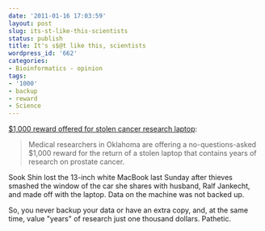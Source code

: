 ```yaml
---
date: '2011-01-16 17:03:59'
layout: post
slug: its-st-like-this-scientists
status: publish
title: It's s$@t like this, scientists
wordpress_id: '662'
categories:
- Bioinformatics - opinion
tags:
- '1000'
- backup
- reward
- Science
---
```


[$1,000 reward offered for stolen cancer research laptop](http://www.theregister.co.uk/2011/01/14/stolen_cancer_research_laptop_reward/):




> Medical researchers in Oklahoma are offering a no-questions-asked $1,000 reward for the return of a stolen laptop that contains years of research on prostate cancer.

Sook Shin lost the 13-inch white MacBook last Sunday after thieves smashed the window of the car she shares with husband, Ralf Jankecht, and made off with the laptop. Data on the machine was not backed up.



So, you never backup your data or have an extra copy, and, at the same time, value "years" of research just one thousand dollars. Pathetic.
